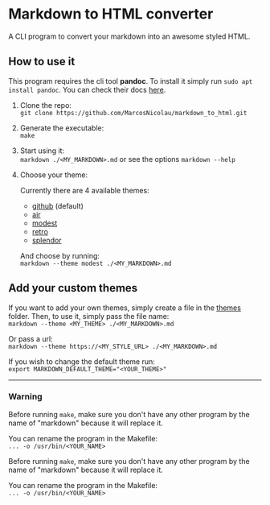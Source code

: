 # Markdown to HTML converter

A CLI program to convert your markdown into an awesome styled HTML.

## How to use it

This program requires the cli tool **pandoc**. To install it simply run `sudo apt install pandoc`. You can check their docs [here](https://github.com/jgm/pandoc).

1. Clone the repo: <br />
   `git clone https://github.com/MarcosNicolau/markdown_to_html.git`

2. Generate the executable: <br />
   `make`

3. Start using it: <br />
   `markdown ./<MY_MARKDOWN>.md` or see the options `markdown --help`

4. Choose your theme: <br/>

    Currently there are 4 available themes:

    - [github](https://sindresorhus.com/github-markdown-css/) (default)
    - [air](http://markdowncss.github.io/air/)
    - [modest](http://markdowncss.github.io/modest/)
    - [retro](http://markdowncss.github.io/retro/)
    - [splendor](http://markdowncss.github.io/splendor/)

    And choose by running: <br />
    `markdown --theme modest ./<MY_MARKDOWN>.md`

## Add your custom themes

If you want to add your own themes, simply create a file in the [themes](https://github.com/MarcosNicolau/markdown_to_html/themes) folder. Then, to use it, simply pass the file name: <br/>
`markdown --theme <MY_THEME> ./<MY_MARKDOWN>.md`

Or pass a url: <br />
`markdown --theme https://<MY_STYLE_URL> ./<MY_MARKDOWN>.md`

If you wish to change the default theme run: <br />
`export MARKDOWN_DEFAULT_THEME="<YOUR_THEME>"`

<hr/>

### Warning

Before running `make`, make sure you don't have any other program by the name of "markdown" because it will replace it.

You can rename the program in the Makefile: <br />
`... -o /usr/bin/<YOUR_NAME>`

Before running `make`, make sure you don't have any other program by the name of "markdown" because it will replace it.

You can rename the program in the Makefile: <br />
`... -o /usr/bin/<YOUR_NAME>`

